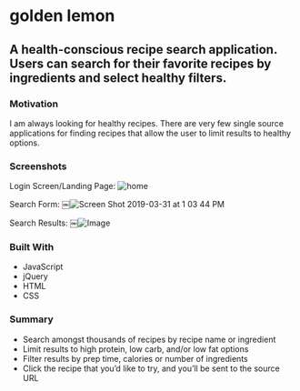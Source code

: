 # golden lemon

## A health-conscious recipe search application. Users can search for their favorite recipes by ingredients and select healthy filters.

### Motivation
I am always looking for healthy recipes. There are very few single source applications for finding recipes that allow the user to limit results to healthy options.

### Screenshots
Login Screen/Landing Page:
![home](https://user-images.githubusercontent.com/38797064/55293338-118db480-53bb-11e9-9d3c-c6ff6486cbd8.jpg)

Search Form:
￼![Screen Shot 2019-03-31 at 1 03 44 PM](https://user-images.githubusercontent.com/38797064/55293270-65e46480-53ba-11e9-887e-0fcb0142198f.png)

Search Results:
￼![Image](https://user-images.githubusercontent.com/38797064/55293305-ca9fbf00-53ba-11e9-89d0-8b7deaab83bb.jpg)

### Built With

* JavaScript
* jQuery
* HTML
* CSS

### Summary
* Search amongst thousands of recipes by recipe name or ingredient
* Limit results to high protein, low carb, and/or low fat options
* Filter results by prep time, calories or number of ingredients
* Click the recipe that you’d like to try, and you’ll be sent to the source URL
